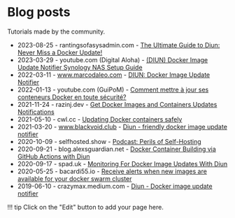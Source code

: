 # Blog posts

Tutorials made by the community.

<!-- please, keep date sorting -->
- 2023-08-25 - rantingsofasysadmin.com - [The Ultimate Guide to Diun: Never Miss a Docker Update!](https://rantingsofasysadmin.com/the-ultimate-guide-to-diun-never-miss-a-docker-update/)
- 2023-03-29 - youtube.com (Digital Aloha) - [(DIUN) Docker Image Update Notifier Synology NAS Setup Guide](https://youtu.be/xVhIRrJYO3E)
- 2022-03-11 - www.marcodaleo.com - [DIUN: Docker Image Update Notifier](https://www.marcodaleo.com/posts/diun/)
- 2022-01-13 - youtube.com (GuiPoM) - [Comment mettre à jour ses conteneurs Docker en toute sécurité?](https://www.youtube.com/watch?v=Bcvboctk0Uw)
- 2021-11-24 - razinj.dev - [Get Docker Images and Containers Updates Notifications](https://razinj.dev/docker-images-and-containers-update-notifications/#bonus-tool-diun)
- 2021-05-10 - cwl.cc - [Updating Docker containers safely](https://cwl.cc/2021/05/updating-docker-containers-safely.html)
- 2021-03-20 - www.blackvoid.club - [Diun - friendly docker image update notifier](https://www.blackvoid.club/diun-friendly-docker-image-update-notifier/)
- 2020-10-09 - selfhosted.show - [Podcast: Perils of Self-Hosting](https://selfhosted.show/29?t=637)
- 2020-09-21 - blog.alexsguardian.net - [Docker Container Building via GitHub Actions with Diun](https://blog.alexsguardian.net/2020/09/21/docker-container-building-via-github-actions-with-diun/)
- 2020-09-17 - spad.uk - [Monitoring For Docker Image Updates With Diun](https://spad.uk/monitoring-for-docker-image-updates-with-diun/)
- 2020-05-25 - bacardi55.io - [Receive alerts when new images are available for your docker swarm cluster](https://bacardi55.io/2020/05/05/receive-alerts-when-new-images-are-available-for-your-docker-swarm-cluster-with-diun/)
- 2019-06-10 - crazymax.medium.com - [Diun - Docker image update notifier](https://crazymax.medium.com/diun-docker-image-update-notifier-78f09e29b469)

!!! tip
    Click on the "Edit" button to add your page here.
